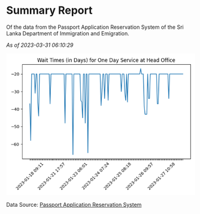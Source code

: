 # Summary Report

Of the data from the Passport Application Reservation System of the Sri Lanka Department of Immigration and Emigration.

*As of 2023-03-31 06:10:29*

![Wait Time Chart](summary.wait_time_chart.png)

Data Source: [Passport Application Reservation System](https://eservices.immigration.gov.lk:8443/appointment/pages/reservationApplication.xhtml)